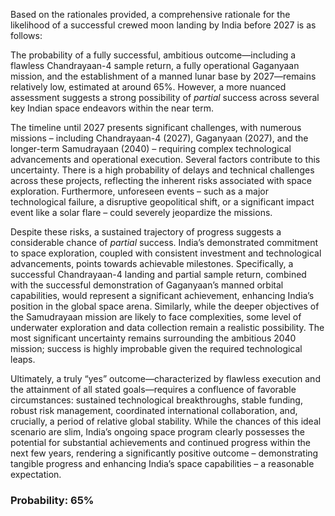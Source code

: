 Based on the rationales provided, a comprehensive rationale for the likelihood of a successful crewed moon landing by India before 2027 is as follows:

The probability of a fully successful, ambitious outcome—including a flawless Chandrayaan-4 sample return, a fully operational Gaganyaan mission, and the establishment of a manned lunar base by 2027—remains relatively low, estimated at around 65%. However, a more nuanced assessment suggests a strong possibility of *partial* success across several key Indian space endeavors within the near term.

The timeline until 2027 presents significant challenges, with numerous missions – including Chandrayaan-4 (2027), Gaganyaan (2027), and the longer-term Samudrayaan (2040) – requiring complex technological advancements and operational execution.  Several factors contribute to this uncertainty.  There is a high probability of delays and technical challenges across these projects, reflecting the inherent risks associated with space exploration. Furthermore, unforeseen events – such as a major technological failure, a disruptive geopolitical shift, or a significant impact event like a solar flare – could severely jeopardize the missions.

Despite these risks, a sustained trajectory of progress suggests a considerable chance of *partial* success. India’s demonstrated commitment to space exploration, coupled with consistent investment and technological advancements, points towards achievable milestones.  Specifically, a successful Chandrayaan-4 landing and partial sample return, combined with the successful demonstration of Gaganyaan’s manned orbital capabilities, would represent a significant achievement, enhancing India’s position in the global space arena.  Similarly, while the deeper objectives of the Samudrayaan mission are likely to face complexities, some level of underwater exploration and data collection remain a realistic possibility. The most significant uncertainty remains surrounding the ambitious 2040 mission; success is highly improbable given the required technological leaps.

Ultimately, a truly “yes” outcome—characterized by flawless execution and the attainment of all stated goals—requires a confluence of favorable circumstances: sustained technological breakthroughs, stable funding, robust risk management, coordinated international collaboration, and, crucially, a period of relative global stability. While the chances of this ideal scenario are slim, India’s ongoing space program clearly possesses the potential for substantial achievements and continued progress within the next few years, rendering a significantly positive outcome – demonstrating tangible progress and enhancing India’s space capabilities – a reasonable expectation.

### Probability: 65%